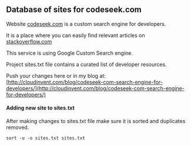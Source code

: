 ## Database of sites for codeseek.com

Website [codeseek.com](http://codeseek.com/) is a custom search engine for developers.

It is a place where you can easily find relevant articles on [stackoverflow.com](https://stackoverflow.com/)

This service is using Google Custom Search engine.

Project sites.txt file contains a curated list of developer resources.

Push your changes here or in my blog at: [http://cloudinvent.com/blog/codeseek-com-search-engine-for-developers/](http://cloudinvent.com/blog/codeseek-com-search-engine-for-developers/)


#### Adding new site to sites.txt

After making changes to sites.txt file make sure it is sorted and duplicates removed.

```
sort -u -o sites.txt sites.txt
```
